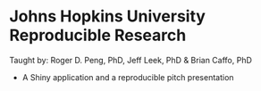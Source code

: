 # Johns Hopkins University Reproducible Research
Taught by: Roger D. Peng, PhD, Jeff Leek, PhD & Brian Caffo, PhD

- A Shiny application and a reproducible pitch presentation 
